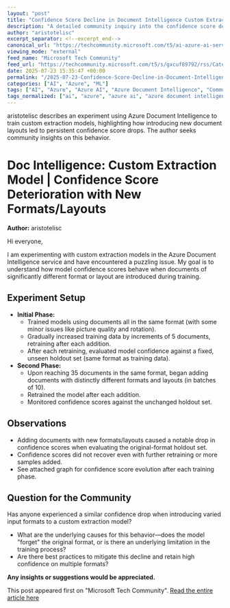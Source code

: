 ```yaml
---
layout: "post"
title: "Confidence Score Decline in Document Intelligence Custom Extraction Models with New Layouts"
description: "A detailed community inquiry into the confidence score deterioration observed in Azure Document Intelligence custom extraction models when documents of significantly different formats and layouts are introduced into training. The author shares practical experimentation and results, seeking insights from experienced users about the underlying causes and mitigation strategies."
author: "aristotelisc"
excerpt_separator: <!--excerpt_end-->
canonical_url: "https://techcommunity.microsoft.com/t5/ai-azure-ai-services/doc-intelligence-custom-extraction-model-confidence-score/m-p/4435860#M1270"
viewing_mode: "external"
feed_name: "Microsoft Tech Community"
feed_url: "https://techcommunity.microsoft.com/t5/s/gxcuf89792/rss/Category?category.id=AI"
date: 2025-07-23 15:35:47 +00:00
permalink: "/2025-07-23-Confidence-Score-Decline-in-Document-Intelligence-Custom-Extraction-Models-with-New-Layouts.html"
categories: ["AI", "Azure", "ML"]
tags: ["AI", "Azure", "Azure AI", "Azure Document Intelligence", "Community", "Confidence Score", "Custom Extraction", "Data Annotation", "Document Layout", "Field Extraction", "Format Variability", "Holdout Set", "Machine Learning Training", "Microsoft Cognitive Services", "ML", "Model Evaluation", "Model Generalization"]
tags_normalized: ["ai", "azure", "azure ai", "azure document intelligence", "community", "confidence score", "custom extraction", "data annotation", "document layout", "field extraction", "format variability", "holdout set", "machine learning training", "microsoft cognitive services", "ml", "model evaluation", "model generalization"]
---
```


aristotelisc describes an experiment using Azure Document Intelligence to train custom extraction models, highlighting how introducing new document layouts led to persistent confidence score drops. The author seeks community insights on this behavior.<!--excerpt_end-->

# Doc Intelligence: Custom Extraction Model | Confidence Score Deterioration with New Formats/Layouts

**Author:** aristotelisc

Hi everyone,

I am experimenting with custom extraction models in the Azure Document Intelligence service and have encountered a puzzling issue. My goal is to understand how model confidence scores behave when documents of significantly different format or layout are introduced during training.

## Experiment Setup

- **Initial Phase:**
  - Trained models using documents all in the same format (with some minor issues like picture quality and rotation).
  - Gradually increased training data by increments of 5 documents, retraining after each addition.
  - After each retraining, evaluated model confidence against a fixed, unseen holdout set (same format as training data).
- **Second Phase:**
  - Upon reaching 35 documents in the same format, began adding documents with distinctly different formats and layouts (in batches of 10).
  - Retrained the model after each addition.
  - Monitored confidence scores against the unchanged holdout set.

## Observations

- Adding documents with new formats/layouts caused a notable drop in confidence scores when evaluating the original-format holdout set.
- Confidence scores did not recover even with further retraining or more samples added.
- See attached graph for confidence score evolution after each training phase.

## Question for the Community

Has anyone experienced a similar confidence drop when introducing varied input formats to a custom extraction model?

- What are the underlying causes for this behavior—does the model "forget" the original format, or is there an underlying limitation in the training process?
- Are there best practices to mitigate this decline and retain high confidence on multiple formats?

**Any insights or suggestions would be appreciated.**

This post appeared first on "Microsoft Tech Community". [Read the entire article here](https://techcommunity.microsoft.com/t5/ai-azure-ai-services/doc-intelligence-custom-extraction-model-confidence-score/m-p/4435860#M1270)
